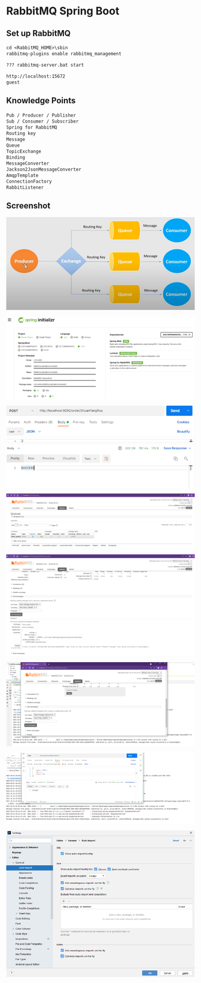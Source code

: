 # RabbitMQ Spring Boot

## Set up RabbitMQ

```
cd <RabbitMQ_HOME>\sbin
rabbitmq-plugins enable rabbitmq_management
```

```
??? rabbitmq-server.bat start
```

```
http://localhost:15672
guest
```

## Knowledge Points

```
Pub / Producer / Publisher
Sub / Consumer / Subscriber
Spring for RabbitMQ
Routing key
Message
Queue
TopicExchange
Binding
MessageConverter
Jackson2JsonMessageConverter
AmqpTemplate
ConnectionFactory
RabbitListener
```

## Screenshot

![00.png](images/00.png)

![01.png](images/01.png)

![02.png](images/02.png)

![03.png](images/03.png)

![04.png](images/04.png)

![05.png](images/05.png)

![06.png](images/06.png)

![nn.png](images/nn.png)
